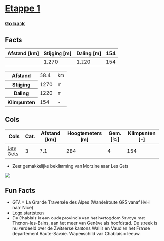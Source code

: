 # [Etappe 1](https://www.komoot.com/nl-nl/tour/1116281634)
### [Go back](../Notes.md)

## Facts

| Afstand [km]  |  Stijging [m] | Daling [m] |  154  |
|-----|-----|-----|-----|
|   | 1.270 | 1.220  | 154  |

<table>
  <tr>
    <th>Afstand</th>
    <td>58.4</td>
    <td>km</td>
  </tr>
  <tr>
    <th>Stijging</th>
    <td>1270</td>
    <td>m</td>
  </tr>
  <tr>
    <th>Daling</th>
    <td>1220</td>
    <td>m</td>
  </tr>
  <tr>
    <th>Klimpunten</th>
    <td>154</td>
    <td>-</td>
  </tr>
</table>

## Cols

| **Cols** | Cat. | Afstand [km]  |  Hoogtemeters [m] | Gem. [%]  |  Klimpunten [-] |
|-----|-----|-----|-----|-----|-----|
| [Les Gets](https://climbfinder.com/nl/beklimmingen/les-gets-morzine)  | 3 |  7.1 | 284 | 4  | 154  |

- Zeer gemakkelijke beklimming van Morzine naar Les Gets

![](https://climbfinder.com/CDN/les-gets-morzine.png)

## Fun Facts
- GTA = La Grande Traversée des Alpes (Wandelroute GR5 vanaf HvH naar Nice)
- [Logo startsteen](https://commons.wikimedia.org/wiki/Armorial_of_France#/media/File:Blason_Chablais.svg)
- De Chablais is een oude provincie van het hertogdom Savoye met Thonon-les-Bains, aan het meer van Genève als hoofdstad. De streek is nu verdeeld over de Zwitserse kantons Wallis en Vaud en het Franse departement Haute-Savoie. Wapenschild van Chablais = leeuw.